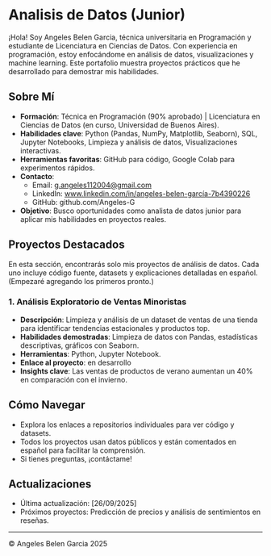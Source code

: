# Analisis de Datos (Junior)

¡Hola! Soy Angeles Belen Garcia, técnica universitaria en Programación y estudiante de Licenciatura en Ciencias de Datos. Con experiencia en programación, estoy enfocándome en análisis de datos, visualizaciones y machine learning. Este portafolio muestra proyectos prácticos que he desarrollado para demostrar mis habilidades.

## Sobre Mí
- **Formación**: Técnica en Programación (90% aprobado) | Licenciatura en Ciencias de Datos (en curso, Universidad de Buenos Aires).
- **Habilidades clave**: Python (Pandas, NumPy, Matplotlib, Seaborn), SQL, Jupyter Notebooks, Limpieza y análisis de datos, Visualizaciones interactivas.
- **Herramientas favoritas**: GitHub para código, Google Colab para experimentos rápidos.
- **Contacto**: 
  - Email: g.angeles112004@gmail.com
  - LinkedIn: www.linkedin.com/in/angeles-belen-garcía-7b4390226
  - GitHub: github.com/Angeles-G
- **Objetivo**: Busco oportunidades como analista de datos junior para aplicar mis habilidades en proyectos reales.

## Proyectos Destacados
En esta sección, encontrarás solo mis proyectos de análisis de datos. Cada uno incluye código fuente, datasets y explicaciones detalladas en español. (Empezaré agregando los primeros pronto.)

### 1. Análisis Exploratorio de Ventas Minoristas
- **Descripción**: Limpieza y análisis de un dataset de ventas de una tienda para identificar tendencias estacionales y productos top.
- **Habilidades demostradas**: Limpieza de datos con Pandas, estadísticas descriptivas, gráficos con Seaborn.
- **Herramientas**: Python, Jupyter Notebook.
- **Enlace al proyecto**: en desarrollo
- **Insights clave**: Las ventas de productos de verano aumentan un 40% en comparación con el invierno.

## Cómo Navegar
- Explora los enlaces a repositorios individuales para ver código y datasets.
- Todos los proyectos usan datos públicos y están comentados en español para facilitar la comprensión.
- Si tienes preguntas, ¡contáctame!

## Actualizaciones
- Última actualización: [26/09/2025]
- Próximos proyectos: Predicción de precios y análisis de sentimientos en reseñas.

---
© Angeles Belen Garcia 2025
